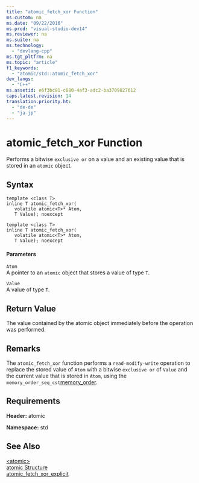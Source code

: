 ```yaml
---
title: "atomic_fetch_xor Function"
ms.custom: na
ms.date: "09/22/2016"
ms.prod: "visual-studio-dev14"
ms.reviewer: na
ms.suite: na
ms.technology: 
  - "devlang-cpp"
ms.tgt_pltfrm: na
ms.topic: "article"
f1_keywords: 
  - "atomic/std::atomic_fetch_xor"
dev_langs: 
  - "C++"
ms.assetid: e6f3bc81-c080-4af3-adc2-ba3709827612
caps.latest.revision: 14
translation.priority.ht: 
  - "de-de"
  - "ja-jp"
---
```

# atomic_fetch_xor Function
Performs a bitwise `exclusive or` on a value and an existing value that is stored in an `atomic` object.  
  
## Syntax  
  
```  
template <class T>  
inline T atomic_fetch_xor(  
   volatile atomic<T>* Atom,  
   T Value); noexcept  
  
template <class T>  
inline T atomic_fetch_xor(  
   volatile atomic<T>* Atom,  
   T Value); noexcept  
```  
  
#### Parameters  
 `Atom`  
 A pointer to an `atomic` object that stores a value of type `T`.  
  
 `Value`  
 A value of type `T`.  
  
## Return Value  
 The value contained by the atomic object immediately before the operation was performed.  
  
## Remarks  
 The `atomic_fetch_xor` function performs a `read-modify-write` operation to replace the stored value of `Atom` with a bitwise `exclusive or` of `Value` and the current value that is stored in `Atom`, using the `memory_order_seq_cst`[memory_order](../vs140/memory_order-enum.md).  
  
## Requirements  
 **Header:** atomic  
  
 **Namespace:** std  
  
## See Also  
 [\<atomic>](../vs140/-atomic-.md)   
 [atomic Structure](../vs140/atomic-structure.md)   
 [atomic_fetch_xor_explicit](../vs140/atomic_fetch_xor_explicit-function.md)